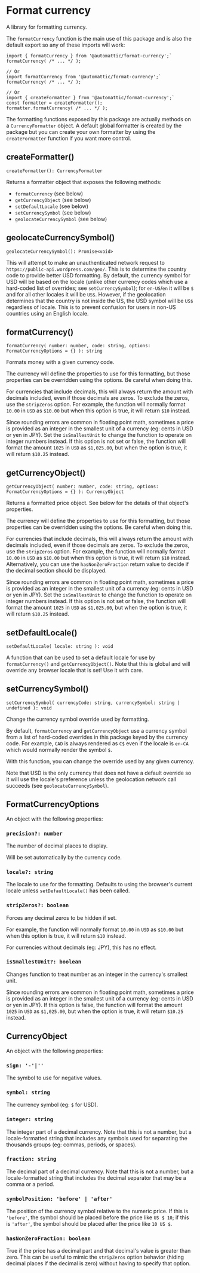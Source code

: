 # Format currency

A library for formatting currency.

The `formatCurrency` function is the main use of this package and is also the default export so any of these imports will work:

```
import { formatCurrency } from '@automattic/format-currency';`
formatCurrency( /* ... */ );

// Or
import formatCurrency from '@automattic/format-currency';`
formatCurrency( /* ... */ );

// Or
import { createFormatter } from '@automattic/format-currency';`
const formatter = createFormatter();
formatter.formatCurrency( /* ... */ );
```

The formatting functions exposed by this package are actually methods on a `CurrencyFormatter` object. A default global formatter is created by the package but you can create your own formatter by using the `createFormatter` function if you want more control.

## createFormatter()

`createFormatter(): CurrencyFormatter`

Returns a formatter object that exposes the following methods:

- `formatCurrency` (see below)
- `getCurrencyObject` (see below)
- `setDefaultLocale` (see below)
- `setCurrencySymbol` (see below)
- `geolocateCurrencySymbol` (see below)

## geolocateCurrencySymbol()

`geolocateCurrencySymbol(): Promise<void>`

This will attempt to make an unauthenticated network request to `https://public-api.wordpress.com/geo/`. This is to determine the country code to provide better USD formatting. By default, the currency symbol for USD will be based on the locale (unlike other currency codes which use a hard-coded list of overrides; see `setCurrencySymbol`); for `en-US`/`en` it will be `$` and for all other locales it will be `US$`. However, if the geolocation determines that the country is not inside the US, the USD symbol will be `US$` regardless of locale. This is to prevent confusion for users in non-US countries using an English locale.

## formatCurrency()

`formatCurrency( number: number, code: string, options: FormatCurrencyOptions = {} ): string`

Formats money with a given currency code.

The currency will define the properties to use for this formatting, but those properties can be overridden using the options. Be careful when doing this.

For currencies that include decimals, this will always return the amount with decimals included, even if those decimals are zeros. To exclude the zeros, use the `stripZeros` option. For example, the function will normally format `10.00` in `USD` as `$10.00` but when this option is true, it will return `$10` instead.

Since rounding errors are common in floating point math, sometimes a price is provided as an integer in the smallest unit of a currency (eg: cents in USD or yen in JPY). Set the `isSmallestUnit` to change the function to operate on integer numbers instead. If this option is not set or false, the function will format the amount `1025` in `USD` as `$1,025.00`, but when the option is true, it will return `$10.25` instead.

## getCurrencyObject()

`getCurrencyObject( number: number, code: string, options: FormatCurrencyOptions = {} ): CurrencyObject`

Returns a formatted price object. See below for the details of that object's properties.

The currency will define the properties to use for this formatting, but those properties can be overridden using the options. Be careful when doing this.

For currencies that include decimals, this will always return the amount with decimals included, even if those decimals are zeros. To exclude the zeros, use the `stripZeros` option. For example, the function will normally format `10.00` in `USD` as `$10.00` but when this option is true, it will return `$10` instead. Alternatively, you can use the `hasNonZeroFraction` return value to decide if the decimal section should be displayed.

Since rounding errors are common in floating point math, sometimes a price is provided as an integer in the smallest unit of a currency (eg: cents in USD or yen in JPY). Set the `isSmallestUnit` to change the function to operate on integer numbers instead. If this option is not set or false, the function will format the amount `1025` in `USD` as `$1,025.00`, but when the option is true, it will return `$10.25` instead.

## setDefaultLocale()

`setDefaultLocale( locale: string ): void`

A function that can be used to set a default locale for use by `formatCurrency()` and `getCurrencyObject()`. Note that this is global and will override any browser locale that is set! Use it with care.

## setCurrencySymbol()

`setCurrencySymbol( currencyCode: string, currencySymbol: string | undefined ): void`

Change the currency symbol override used by formatting.

By default, `formatCurrency` and `getCurrencyObject` use a currency symbol from a list of hard-coded overrides in this package keyed by the currency code. For example, `CAD` is always rendered as `C$` even if the locale is `en-CA` which would normally render the symbol `$`.

With this function, you can change the override used by any given currency.

Note that USD is the only currency that does not have a default override so it will use the locale's preference unless the geolocation network call succeeds (see `geolocateCurrencySymbol`).

## FormatCurrencyOptions

An object with the following properties:

### `precision?: number`

The number of decimal places to display.

Will be set automatically by the currency code.

### `locale?: string`

The locale to use for the formatting. Defaults to using the browser's current locale unless `setDefaultLocale()` has been called.

### `stripZeros?: boolean`

Forces any decimal zeros to be hidden if set.

For example, the function will normally format `10.00` in `USD` as `$10.00` but when this option is true, it will return `$10` instead.

For currencies without decimals (eg: JPY), this has no effect.

### `isSmallestUnit?: boolean`

Changes function to treat number as an integer in the currency's smallest unit.

Since rounding errors are common in floating point math, sometimes a price is provided as an integer in the smallest unit of a currency (eg: cents in USD or yen in JPY). If this option is false, the function will format the amount `1025` in `USD` as `$1,025.00`, but when the option is true, it will return `$10.25` instead.

## CurrencyObject

An object with the following properties:

### `sign: '-'|''`

The symbol to use for negative values.

### `symbol: string`

The currency symbol (eg: `$` for USD).

### `integer: string`

The integer part of a decimal currency. Note that this is not a number, but a locale-formatted string that includes any symbols used for separating the thousands groups (eg: commas, periods, or spaces).

### `fraction: string`

The decimal part of a decimal currency. Note that this is not a number, but a locale-formatted string that includes the decimal separator that may be a comma or a period.

### `symbolPosition: 'before' | 'after'`

The position of the currency symbol relative to the numeric price. If this is `'before'`, the symbol should be placed before the price like `US $ 10`; if this is `'after'`, the symbol should be placed after the price like `10 US $`.

### `hasNonZeroFraction: boolean`

True if the price has a decimal part and that decimal's value is greater than zero. This can be useful to mimic the `stripZeros` option behavior (hiding decimal places if the decimal is zero) without having to specify that option.
